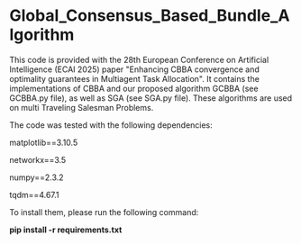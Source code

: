 # Global_Consensus_Based_Bundle_Algorithm
This code is provided with the 28th European Conference on Artificial Intelligence (ECAI 2025) paper "Enhancing CBBA convergence and optimality guarantees in Multiagent Task Allocation". It contains the implementations of CBBA and our proposed algorithm GCBBA (see GCBBA.py file), as well as SGA (see SGA.py file). These algorithms are used on multi Traveling Salesman Problems.

The code was tested with the following dependencies:

matplotlib==3.10.5

networkx==3.5

numpy==2.3.2

tqdm==4.67.1

To install them, please run the following command:

**pip install -r requirements.txt**
